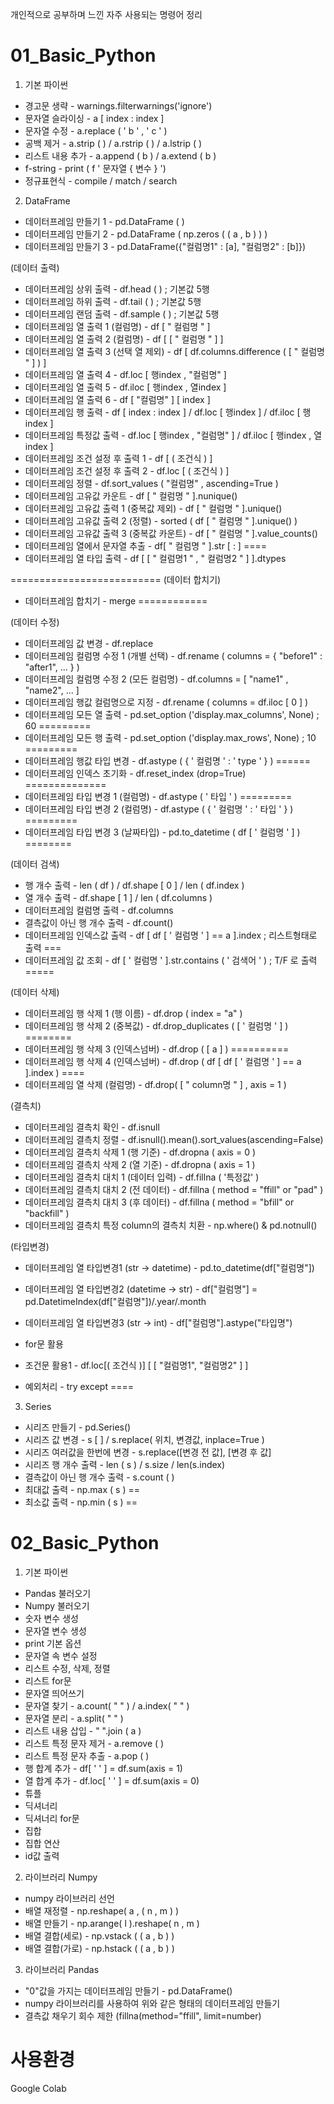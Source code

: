 개인적으로 공부하며 느낀 자주 사용되는 명령어 정리

# 01_Basic_Python

1. 기본 파이썬
- 경고문 생략 - warnings.filterwarnings('ignore')
- 문자열 슬라이싱 - a [ index : index ]
- 문자열 수정 - a.replace ( ' b ' , ' c ' )
- 공백 제거 - a.strip ( ) / a.rstrip ( ) / a.lstrip ( )
- 리스트 내용 추가 - a.append ( b ) / a.extend ( b ) 
- f-string - print ( f ' 문자열 { 변수 } ')
- 정규표현식 - compile / match / search

2. DataFrame
- 데이터프레임 만들기 1 - pd.DataFrame ( )
- 데이터프레임 만들기 2 - pd.DataFrame ( np.zeros ( ( a , b ) ) )
- 데이터프레임 만들기 3 - pd.DataFrame({"컬럼명1" : [a], "컬럼명2" : [b]})

(데이터 출력)
- 데이터프레임 상위 출력 - df.head ( ) ; 기본값 5행
- 데이터프레임 하위 출력 - df.tail ( ) ; 기본값 5행
- 데이터프레임 랜덤 출력 - df.sample ( ) ; 기본값 5행
- 데이터프레임 열 출력 1 (컬럼명) - df [ " 컬럼명 " ]
- 데이터프레임 열 출력 2 (컬럼명) - df [ [ " 컬럼명 " ] ]
- 데이터프레임 열 출력 3 (선택 열 제외) - df [ df.columns.difference ( [ " 컬럼명 " ] ) ]
- 데이터프레임 열 출력 4 - df.loc [ 행index , "컬럼명" ]
- 데이터프레임 열 출력 5 - df.iloc [ 행index , 열index ]
- 데이터프레임 열 출력 6 - df [ "컬럼명" ] [ index ]
- 데이터프레임 행 출력 - df [ index : index ] / df.loc [ 행index ] / df.iloc [ 행index ]
- 데이터프레임 특정값 출력 - df.loc [ 행index , "컬럼명" ] / df.iloc [ 행index , 열index ]
- 데이터프레임 조건 설정 후 출력 1 - df [ ( 조건식 ) ]
- 데이터프레임 조건 설정 후 출력 2 - df.loc [ ( 조건식 ) ]
- 데이터프레임 정렬 - df.sort_values ( "컬럼명" , ascending=True )
- 데이터프레임 고유값 카운트 - df [ " 컬럼명 " ].nunique()
- 데이터프레임 고유값 출력 1 (중복값 제외) - df [ " 컬럼명 " ].unique()
- 데이터프레임 고유값 출력 2 (정렬) - sorted ( df [ " 컬럼명 " ].unique() )
- 데이터프레임 고유값 출력 3 (중복값 카운트) - df [ " 컬럼명 " ].value_counts()
- 데이터프레임 열에서 문자열 추출 - df[ " 컬럼명 " ].str [ : ] ====
- 데이터프레임 열 타입 출력 - df [ [ " 컬럼명1 " , " 컬럼명2 " ] ].dtypes

==========================
(데이터 합치기)
- 데이터프레임 합치기 - merge ============

(데이터 수정)
- 데이터프레임 값 변경 - df.replace
- 데이터프레임 컬럼명 수정 1 (개별 선택) - df.rename ( columns = { "before1" : "after1", ... } )
- 데이터프레임 컬럼명 수정 2 (모든 컬럼명) - df.columns = [ "name1" , "name2",  ... ]
- 데이터프레임 행값 컬럼명으로 지정 - df.rename ( columns = df.iloc [ 0 ] )
- 데이터프레임 모든 열 출력 - pd.set_option ('display.max_columns', None) ; 60 =========
- 데이터프레임 모든 행 출력 - pd.set_option ('display.max_rows', None) ; 10 =========
- 데이터프레임 행값 타입 변경 - df.astype ( { ' 컬럼명 ' : ' type ' } ) ======
- 데이터프레임 인덱스 초기화 - df.reset_index (drop=True) ==============
- 데이터프레임 타입 변경 1 (컬럼명) - df.astype ( ' 타입 ' ) =========
- 데이터프레임 타입 변경 2 (컬럼명) - df.astype ( { ' 컬럼명 ' : ' 타입 ' } ) =========
- 데이터프레임 타입 변경 3 (날짜타입) - pd.to_datetime ( df [ ' 컬럼명 ' ] ) ========

(데이터 검색)
- 행 개수 출력 - len ( df ) / df.shape [ 0 ] / len ( df.index )
- 열 개수 출력 - df.shape [ 1 ] / len ( df.columns )
- 데이터프레임 컬럼명 출력 - df.columns
- 결측값이 아닌 행 개수 출력 - df.count()
- 데이터프레임 인덱스값 출력 - df [ df [ ' 컬럼명 ' ] == a ].index ; 리스트형태로 출력 ===
- 데이터프레임 값 조회 - df [ ' 컬럼명 ' ].str.contains ( ' 검색어 ' ) ; T/F 로 출력 =====

(데이터 삭제)
- 데이터프레임 행 삭제 1 (행 이름) - df.drop ( index = "a" )
- 데이터프레임 행 삭제 2 (중복값) - df.drop_duplicates ( [ ' 컬럼명 ' ] ) ========
- 데이터프레임 행 삭제 3 (인덱스넘버) - df.drop ( [ a ] ) ==========
- 데이터프레임 행 삭제 4 (인덱스넘버) - df.drop ( df [ df [ ' 컬럼명 ' ] == a ].index ) ====
- 데이터프레임 열 삭제 (컬럼명) - df.drop( [ " column명 " ] , axis = 1 )

(결측치)
- 데이터프레임 결측치 확인 - df.isnull
- 데이터프레임 결측치 정렬 - df.isnull().mean().sort_values(ascending=False)
- 데이터프레임 결측치 삭제 1 (행 기준) - df.dropna ( axis = 0 )
- 데이터프레임 결측치 삭제 2 (열 기준) - df.dropna ( axis = 1 )
- 데이터프레임 결측치 대치 1 (데이터 입력) - df.fillna ( '특정값' )
- 데이터프레임 결측치 대치 2 (전 데이터) - df.fillna ( method = "ffill" or "pad" )
- 데이터프레임 결측치 대치 3 (후 데이터) - df.fillna ( method = "bfill" or "backfill" )
- 데이터프레임 결측치 특정 column의 결측치 치환 - np.where() & pd.notnull()

(타입변경)
- 데이터프레임 열 타입변경1 (str -> datetime) - pd.to_datetime(df["컬럼명"])
- 데이터프레임 열 타입변경2 (datetime -> str) - df["컬럼명"] = pd.DatetimeIndex(df["컬럼명"])/.year/.month
- 데이터프레임 열 타입변경3 (str -> int) - df["컬럼명"].astype("타입명")

- for문 활용
- 조건문 활용1 - df.loc[( 조건식 )] [ [ "컬럼명1", "컬럼명2" ] ]
- 예외처리 - try except ====

3. Series
- 시리즈 만들기 - pd.Series()
- 시리즈 값 변경 - s [ ] / s.replace( 위치, 변경값, inplace=True )
- 시리즈 여러값을 한번에 변경 - s.replace([변경 전 값], [변경 후 값]
- 시리즈 행 개수 출력 - len ( s ) / s.size / len(s.index)
- 결측값이 아닌 행 개수 출력 - s.count ( )
- 최대값 출력 - np.max ( s )  ==
- 최소값 출력 - np.min ( s )  ==


# 02_Basic_Python

1. 기본 파이썬
- Pandas 불러오기
- Numpy 불러오기
- 숫자 변수 생성
- 문자열 변수 생성
- print 기본 옵션
- 문자열 속 변수 설정
- 리스트 수정, 삭제, 정렬
- 리스트 for문
- 문자열 띄어쓰기
- 문자열 찾기 - a.count( "  " ) / a.index( "  " )
- 문자열 분리 - a.split( " " )
- 리스트 내용 삽입 - " ".join ( a )
- 리스트 특정 문자 제거 - a.remove ( )
- 리스트 특정 문자 추출 - a.pop ( )
- 행 합계 추가 - df[ ' ' ] = df.sum(axis = 1)
- 열 합계 추가 - df.loc[ ' ' ] = df.sum(axis = 0)
- 튜플
- 딕셔너리
- 딕셔너리 for문
- 집합
- 집합 연산
- id값 출력

2. 라이브러리 Numpy
- numpy 라이브러리 선언
- 배열 재정렬 - np.reshape( a , ( n , m ) )
- 배열 만들기 - np.arange( l ).reshape( n , m )
- 배열 결합(세로) - np.vstack ( ( a , b ) )
- 배열 결합(가로) - np.hstack ( ( a , b ) )

3. 라이브러리 Pandas
- "0"값을 가지는 데이터프레임 만들기 - pd.DataFrame()
- numpy 라이브러리를 사용하여 위와 같은 형태의 데이터프레임 만들기
- 결측값 채우기 회수 제한 (fillna(method="ffill", limit=number)


# 사용환경
Google Colab
